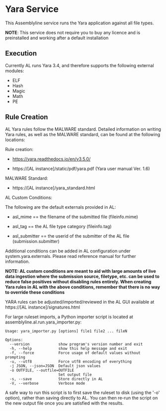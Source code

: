 # Yara Service

This Assemblyline service runs the Yara application against all file types.

**NOTE**: This service does not require you to buy any licence and is preinstalled and working after a default installation

## Execution

Currently AL runs Yara 3.4, and therefore supports the following external modules:

* ELF
* Hash
* Magic
* Math
* PE

## Rule Creation
 
 AL Yara rules follow the MALWARE standard. Detailed information on writing Yara rules, as well as the MALWARE standard,
 can be found at the following locations:
 
 Rule creation:
 
 * https://yara.readthedocs.io/en/v3.5.0/ 
 
 * https://[AL instance]/static/pdf/yara.pdf (Yara user manual Ver. 1.6)
 
 MALWARE Standard:
 
 * https://[AL instance]/yara_standard.html
 
 AL Custom Conditions:

The following are the default externals provided in AL:

 * asl_mime == the filename of the submitted file (fileinfo.mime)

 * asl_tag == the AL file type category (fileinfo.tag)

 * asl_submitter == the userid of the submitter of the AL file (submission.submitter)
 
 Additional conditions can be added in AL configuration under system.yara.externals. Please read reference manual
 for further information.

 **NOTE: AL custom conditions are meant to aid with large amounts of live data ingestion where the submission source, 
 filetype, etc. can be used to reduce false positives without disabling rules entirely.
 When creating Yara rules in AL with the above conditions, remember that there is no way to override
 these conditions**

 YARA rules can be adjusted/imported/reviewed in the AL GUI available at https://[AL instance]/signatures.html 
 
 For large ruleset imports, a Python importer script is located at assemblyline.al.run.yara_importer.py: 
 
    Usage: yara_importer.py [options] file1 file2 ... fileN

    Options:
      --version             show program's version number and exit
      -h, --help            show this help message and exit
      -f, --force           Force usage of default values without prompting
      -u, --utf8            Force utf8 encoding of everything
      -j JSON, --json=JSON  Default json values
      -o OUTFILE, --outfile=OUTFILE
                            Set output file
      -s, --save            Store directly in AL
      -V, --verbose         Verbose mode

 A safe way to run this script is to first save the ruleset to disk (using the '-o' option), rather than saving directly 
 to AL. You can then re-run the script on the new output file once you are satisfied with the results.
 
